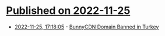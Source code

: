 # [Published on 2022-11-25](index.md)

* [2022-11-25, 17:18:05](https://news.ycombinator.com/item?id=33744597) - [BunnyCDN Domain Banned in Turkey](https://status.bunny.net/incidents/jlnsmzyzdghg)
